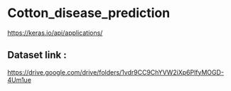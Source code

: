 # Cotton_disease_prediction
https://keras.io/api/applications/

## Dataset link :
https://drive.google.com/drive/folders/1vdr9CC9ChYVW2iXp6PlfyMOGD-4Um1ue

